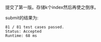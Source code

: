 提交了第一版。存储k个index然后再使之倒序。

submit的结果为:
```
81 / 81 test cases passed.
Status: Accepted
Runtime: 68 ms
```
